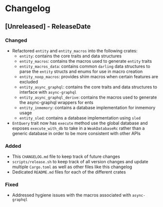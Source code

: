# Changelog

<!-- next-header -->

## [Unreleased] - ReleaseDate

### Changed

- Refactored `entity` and `entity_macros` into the following crates:
    - `entity`: contains the core traits and data structures
    - `entity_macros`: contains the macros used to generate `entity` traits
    - `entity_macros_data`: contains common `darling` data structures to parse
      the `entity` structs and enums for use in macro creation
    - `entity_noop_macros`: provides shim macros when certain features are
      excluded
    - `entity_async_graphql`: contains the core traits and data structures to
      interface with `async-graphql`
    - `entity_async_graphql_derive`: contains the macros used to generate the
      async-graphql wrappers for ents
    - `entity_inmemory`: contains a database implementation for inmemory usage
    - `entity_sled`: contains a database implementation using `sled`
- `EntQuery` trait now has `execute` method use the global database and
  exposes `execute_with_db` to take in a `WeakDatabaseRc` rather than a
  generic database in order to be more consistent with other APIs

### Added

- This `CHANGELOG.md` file to keep track of future changes
- `scripts/release.sh` to keep track of all version changes and update multiple
  `Cargo.toml` as well as other files like this changelog
- Dedicated `README.md` files for each of the different crates

### Fixed

- Addressed hygiene issues with the macros associated with `async-graphql`
